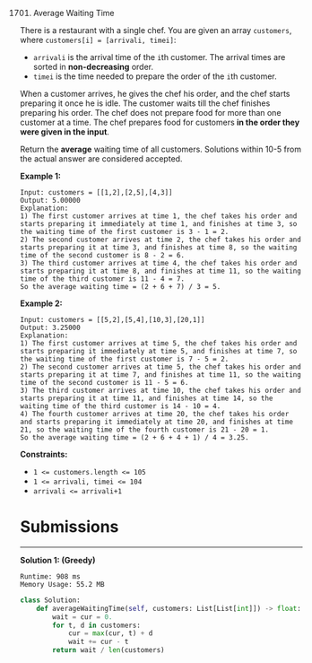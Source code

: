 1701. Average Waiting Time

There is a restaurant with a single chef. You are given an array `customers`, where `customers[i] = [arrivali, timei]`:

* `arrivali` is the arrival time of the `i`th customer. The arrival times are sorted in **non-decreasing** order.
* `timei` is the time needed to prepare the order of the `i`th customer.

When a customer arrives, he gives the chef his order, and the chef starts preparing it once he is idle. The customer waits till the chef finishes preparing his order. The chef does not prepare food for more than one customer at a time. The chef prepares food for customers **in the order they were given in the input**.

Return the **average** waiting time of all customers. Solutions within 10-5 from the actual answer are considered accepted.

 

**Example 1:**
```
Input: customers = [[1,2],[2,5],[4,3]]
Output: 5.00000
Explanation:
1) The first customer arrives at time 1, the chef takes his order and starts preparing it immediately at time 1, and finishes at time 3, so the waiting time of the first customer is 3 - 1 = 2.
2) The second customer arrives at time 2, the chef takes his order and starts preparing it at time 3, and finishes at time 8, so the waiting time of the second customer is 8 - 2 = 6.
3) The third customer arrives at time 4, the chef takes his order and starts preparing it at time 8, and finishes at time 11, so the waiting time of the third customer is 11 - 4 = 7.
So the average waiting time = (2 + 6 + 7) / 3 = 5.
```

**Example 2:**
```
Input: customers = [[5,2],[5,4],[10,3],[20,1]]
Output: 3.25000
Explanation:
1) The first customer arrives at time 5, the chef takes his order and starts preparing it immediately at time 5, and finishes at time 7, so the waiting time of the first customer is 7 - 5 = 2.
2) The second customer arrives at time 5, the chef takes his order and starts preparing it at time 7, and finishes at time 11, so the waiting time of the second customer is 11 - 5 = 6.
3) The third customer arrives at time 10, the chef takes his order and starts preparing it at time 11, and finishes at time 14, so the waiting time of the third customer is 14 - 10 = 4.
4) The fourth customer arrives at time 20, the chef takes his order and starts preparing it immediately at time 20, and finishes at time 21, so the waiting time of the fourth customer is 21 - 20 = 1.
So the average waiting time = (2 + 6 + 4 + 1) / 4 = 3.25.
```

**Constraints:**

* `1 <= customers.length <= 105`
* `1 <= arrivali, timei <= 104`
* `arrivali <= arrivali+1`

# Submissions
---
**Solution 1: (Greedy)**
```
Runtime: 908 ms
Memory Usage: 55.2 MB
```
```python
class Solution:
    def averageWaitingTime(self, customers: List[List[int]]) -> float:
        wait = cur = 0.
        for t, d in customers:
            cur = max(cur, t) + d
            wait += cur - t
        return wait / len(customers)
```